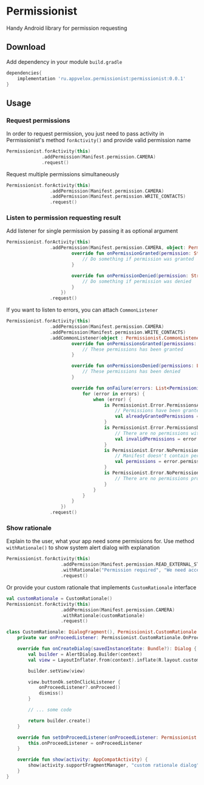# Permissionist

Handy Android library for permission requesting

## Download
Add dependency in your module `build.gradle`
```groovy
dependencies{
    implementation 'ru.appvelox.permissionist:permissionist:0.0.1'
}
```

## Usage
### Request permissions
In order to request permission, you just need  to pass activity in Permissionist's method `forActivity()` and provide valid permission name

```kotlin
Permissionist.forActivity(this)
             .addPermission(Manifest.permission.CAMERA)
             .request()
```
Request multiple permissions simultaneously

```kotlin
Permissionist.forActivity(this)
                .addPermission(Manifest.permission.CAMERA)
                .addPermission(Manifest.permission.WRITE_CONTACTS)
                .request()
```
### Listen to permission requesting result
Add listener for single permission by passing it as optional argument 
```kotlin
Permissionist.forActivity(this)
                .addPermission(Manifest.permission.CAMERA, object: Permissionist.SingleListener{
                        override fun onPermissionGranted(permission: String) {
                            // Do something if permission was granted
                        }

                        override fun onPermissionDenied(permission: String) {
                            // Do something if permission was denied
                        }
                    })
                .request()
```

If you want to listen to errors, you can attach `CommonListener`

```kotlin
Permissionist.forActivity(this)
                .addPermission(Manifest.permission.CAMERA)
                .addPermission(Manifest.permission.WRITE_CONTACTS)
                .addCommonListener(object : Permissionist.CommonListener {
                        override fun onPermissionsGranted(permissions: List<String>) {
                            // These permissions has been granted
                        }

                        override fun onPermissionsDenied(permissions: List<String>) {
                            // These permissions has been denied                            
                        }

                        override fun onFailure(errors: List<Permissionist.Error>) {
                            for (error in errors) {
                                when (error) {
                                    is Permissionist.Error.PermissionsAlreadyGranted -> {
                                        // Permissions have been granted recently
                                        val alreadyGrantedPermissions = error.permissions
                                    }
                                    is Permissionist.Error.PermissionsDoesNotExist -> {
                                        // There are no permissions with provided names
                                        val invalidPermissions = error.permissions
                                    }
                                    is Permissionist.Error.NoPermissionInManifest -> {
                                        // Manifest doesn't contain permissions
                                        val permissions = error.permissions
                                    }
                                    is Permissionist.Error.NoPermissionsProvided -> {
                                        // There are no permissions provided
                                    }
                                }
                            }
                        }
                    })
                .request()
```
### Show rationale
Explain to the user, what your app need some permissions for. Use method `withRationale()` to show system alert dialog with explanation

```kotlin
Permissionist.forActivity(this)
                    .addPermission(Manifest.permission.READ_EXTERNAL_STORAGE)
                    .withRationale("Permission required", "We need access to your's device storage", "OK", "CANCEL")
                    .request()
```

Or provide your custom rationale that implements `CustomRationale` interface 

```kotlin 
val customRationale = CustomRationale()
Permissionist.forActivity(this)
                    .addPermission(Manifest.permission.CAMERA)
                    .withRationale(customRationale)
                    .request()
```


```kotlin
class CustomRationale: DialogFragment(), Permissionist.CustomRationale {
    private var onProceedListener: Permissionist.CustomRationale.OnProceedListener? = null

    override fun onCreateDialog(savedInstanceState: Bundle?): Dialog {
        val builder = AlertDialog.Builder(context)
        val view = LayoutInflater.from(context).inflate(R.layout.custom_rationale, null)

        builder.setView(view)

        view.buttonOk.setOnClickListener {
            onProceedListener?.onProceed()
            dismiss()
        }

        // ... some code

        return builder.create()
    }

    override fun setOnProceedListener(onProceedListener: Permissionist.CustomRationale.OnProceedListener) {
        this.onProceedListener = onProceedListener
    }

    override fun show(activity: AppCompatActivity) {
        show(activity.supportFragmentManager, "custom rationale dialog")
    }
}
```



